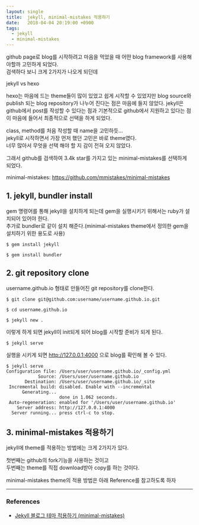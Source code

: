 ```yaml
---
layout: single
title:  jekyll, minimal-mistakes 적용하기
date:   2018-04-04 20:19:00 +0900
tags:
  - jekyll
  - minimal-mistakes  
---
```


github page로 blog를 시작하려고 마음을 먹었을 때 어떤 blog framework를 사용해야할까 고민하게 되었다.  
검색하다 보니 크게 2가지가 나오게 되던데

jekyll vs hexo

hexo는 마음에 드는 theme들이 많이 있었고 쉽게 시작할 수 있었지만 blog source와 publish 되는 blog repository가 나누어 진다는 점은 마음에 들지 않았다.
jekyll은 github에서 post를 작성할 수 있다는 점과 기본적으로 github에서 지원하고 있다는 점이 마음에 들어서 최종적으로 선택을 하게 되었다.

class, method를 처음 작성할 때 name을 고민하듯...  
jekyll로 시작하면서 가장 먼저 했던 고민은 바로 theme였다.  
너무 많아서 무엇을 선택 해야 할 지 감이 전혀 오지 않았다.  

그래서 github를 검색하여 3.4k star를 가지고 있는 minimal-mistakes를 선택하게 되었다.

minimal-mistakes: <https://github.com/mmistakes/minimal-mistakes>

## 1. jekyll, bundler install

gem 명령어를 통해 jekyll을 설치하게 되는데 gem을 실행시키기 위해서는 ruby가 설치되어 있어야 한다.  
추가로 bundler로 같이 설치 해준다.(minimal-mistakes theme에서 정의한 gem을 설치하기 위한 용도로 사용)

```shell
$ gem install jekyll
```
```shell
$ gem install bundler
```

## 2. git repository clone

username.github.io 형태로 만들어진 git repository를 clone한다.

```shell
$ git clone git@github.com:username/username.github.io.git
```
```shell
$ cd username.github.io
```
```shell
$ jekyll new .
```

이렇게 하게 되면 jekyll이 init되게 되어 blog를 시작할 준비가 되게 된다.
```shell
$ jekyll serve
```
실행을 시키게 되면 http://127.0.0.1:4000 으로 blog를 확인해 볼 수 있다.
```shell
$ jekyll serve
Configuration file: /Users/user/username.github.io/_config.yml
            Source: /Users/user/username.github.io
       Destination: /Users/user/username.github.io/_site
 Incremental build: disabled. Enable with --incremental
      Generating...
                    done in 1.062 seconds.
 Auto-regeneration: enabled for '/Users/user/username.github.io'
    Server address: http://127.0.0.1:4000
  Server running... press ctrl-c to stop.
```

## 3. minimal-mistakes 적용하기

jekyll에 theme를 적용하는 방법에는 크게 2가지가 있다.

첫번째는 github의 fork기능을 사용하는 것이고  
두번째는 theme를 직접 download받아 copy를 하는 것이다.

minimal-mistakes theme의 적용 방법은 아래 Reference를 참고하도록 하자

---

### References
- [Jekyll 블로그 테마 적용하기 (minimal-mistakes)](https://junhobaik.github.io/jekyll-apply-theme/)

